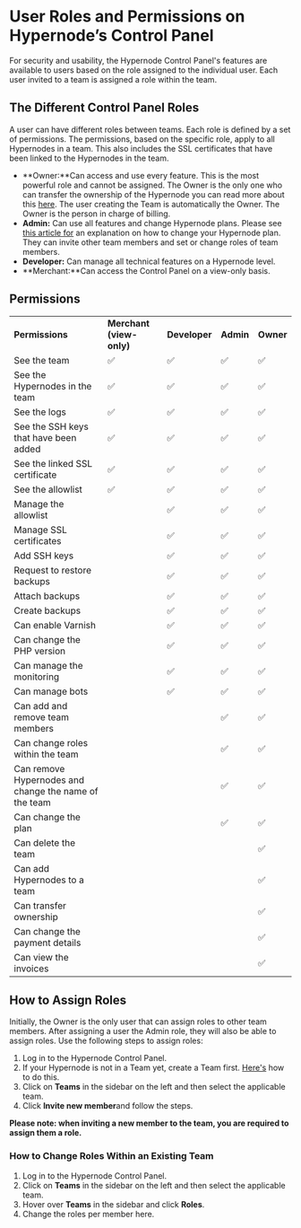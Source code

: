 <!-- source: https://support.hypernode.com/en/services/control-panel/user-roles-and-permissions-on-hypernodes-control-panel/ -->

# User Roles and Permissions on Hypernode’s Control Panel

For security and usability, the Hypernode Control Panel's features are available to users based on the role assigned to the individual user. Each user invited to a team is assigned a role within the team.

## The Different Control Panel Roles

A user can have different roles between teams. Each role is defined by a set of permissions. The permissions, based on the specific role, apply to all Hypernodes in a team. This also includes the SSL certificates that have been linked to the Hypernodes in the team.

- \*\*Owner:\*\*Can access and use every feature. This is the most powerful role and cannot be assigned. The Owner is the only one who can transfer the ownership of the Hypernode you can read more about this [here](https://support.hypernode.com/en/services/control-panel/transfer-ownership). The user creating the Team is automatically the Owner. The Owner is the person in charge of billing.
- **Admin:** Can use all features and change Hypernode plans. Please see [this article for](https://support.hypernode.com/en/about/billing/how-to-up-or-downgrade-your-hypernode-plan#Up--and-Downgrading-Your-Hosting-Plan-for-Control-Panel-Users) an explanation on how to change your Hypernode plan. They can invite other team members and set or change roles of team members.
- **Developer:** Can manage all technical features on a Hypernode level.
- \*\*Merchant:\*\*Can access the Control Panel on a view-only basis.

## Permissions

|                                                       |                          |               |           |           |
| ----------------------------------------------------- | ------------------------ | ------------- | --------- | --------- |
| **Permissions**                                       | **Merchant (view-only)** | **Developer** | **Admin** | **Owner** |
| See the team                                          | ✅                        | ✅             | ✅         | ✅         |
| See the Hypernodes in the team                        | ✅                        | ✅             | ✅         | ✅         |
| See the logs                                          | ✅                        | ✅             | ✅         | ✅         |
| See the SSH keys that have been added                 | ✅                        | ✅             | ✅         | ✅         |
| See the linked SSL certificate                        | ✅                        | ✅             | ✅         | ✅         |
| See the allowlist                                     | ✅                        | ✅             | ✅         | ✅         |
| Manage the allowlist                                  |                          | ✅             | ✅         | ✅         |
| Manage SSL certificates                               |                          | ✅             | ✅         | ✅         |
| Add SSH keys                                          |                          | ✅             | ✅         | ✅         |
| Request to restore backups                            |                          | ✅             | ✅         | ✅         |
| Attach backups                                        |                          | ✅             | ✅         | ✅         |
| Create backups                                        |                          | ✅             | ✅         | ✅         |
| Can enable Varnish                                    |                          | ✅             | ✅         | ✅         |
| Can change the PHP version                            |                          | ✅             | ✅         | ✅         |
| Can manage the monitoring                             |                          | ✅             | ✅         | ✅         |
| Can manage bots                                       |                          | ✅             | ✅         | ✅         |
| Can add and remove team members                       |                          |               | ✅         | ✅         |
| Can change roles within the team                      |                          |               | ✅         | ✅         |
| Can remove Hypernodes and change the name of the team |                          |               | ✅         | ✅         |
| Can change the plan                                   |                          |               | ✅         | ✅         |
| Can delete the team                                   |                          |               |           | ✅         |
| Can add Hypernodes to a team                          |                          |               |           | ✅         |
| Can transfer ownership                                |                          |               |           | ✅         |
| Can change the payment details                        |                          |               |           | ✅         |
| Can view the invoices                                 |                          |               |           | ✅         |

## How to Assign Roles

Initially, the Owner is the only user that can assign roles to other team members. After assigning a user the Admin role, they will also be able to assign roles. Use the following steps to assign roles:

1. Log in to the Hypernode Control Panel.
1. If your Hypernode is not in a Team yet, create a Team first. [Here's](https://support.hypernode.com/en/services/control-panel/managing-your-teams) how to do this.
1. Click on **Teams** in the sidebar on the left and then select the applicable team.
1. Click **Invite new member**and follow the steps.

**Please note: when inviting a new member to the team, you are required to assign them a role.**

### How to Change Roles Within an Existing Team

1. Log in to the Hypernode Control Panel.
1. Click on **Teams** in the sidebar on the left and then select the applicable team.
1. Hover over **Teams** in the sidebar and click **Roles**.
1. Change the roles per member here.
